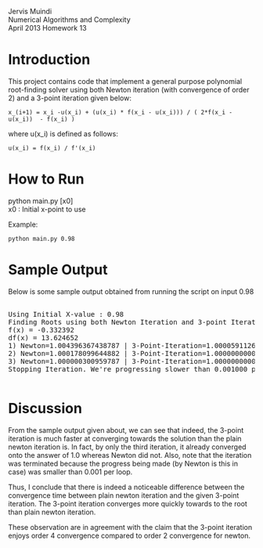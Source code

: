 Jervis Muindi   
Numerical Algorithms and Complexity    
April 2013
Homework 13

Introduction
============
This project contains code that implement a general purpose polynomial root-finding solver using both Newton iteration (with convergence of order 2) and a 3-point iteration given below: 

	x_(i+1) = x_i -u(x_i) + (u(x_i) * f(x_i - u(x_i))) / ( 2*f(x_i - u(x_i))  - f(x_i) )

where u(x_i) is defined as follows: 

	u(x_i) = f(x_i) / f'(x_i)



How to Run
==========
python main.py [x0]   
     x0 : Initial x-point to use   
         

Example:    

`python main.py 0.98`   


Sample Output
============
Below is some sample output obtained from running the script on input 0.98 
<pre>

Using Initial X-value : 0.98
Finding Roots using both Newton Iteration and 3-point Iteration
f(x) = -0.332392
df(x) = 13.624652
1) Newton=1.004396367438787 | 3-Point-Iteration=1.000059112603294
2) Newton=1.000178099644882 | 3-Point-Iteration=1.000000000000004
3) Newton=1.000000300959787 | 3-Point-Iteration=1.000000000000000
Stopping Iteration. We're progressing slower than 0.001000 per loop

</pre>



Discussion
==========
From the sample output given about, we can see that indeed, the 3-point iteration is much faster at converging towards the solution than the plain newton iteration is. In fact, by only the third iteration, it already converged onto the answer of 1.0 whereas Newton did not. Also, note that the iteration was terminated because the progress being made (by Newton is this in case) was smaller than 0.001 per loop. 

Thus, I conclude that there is indeed a noticeable difference between the convergence time between plain newton iteration and the given 3-point iteration. The 3-point iteration converges more quickly towards to the root than plain newton iteration. 

These observation are in agreement with the claim that the 3-point iteration enjoys order 4 convergence compared to order 2 convergence for newton. 